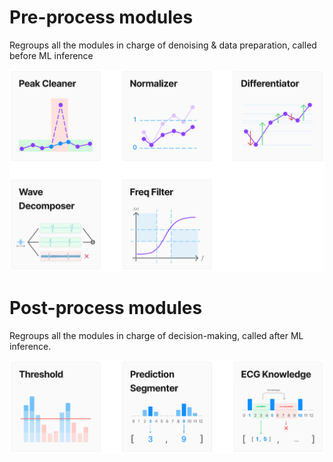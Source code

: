 # Pre-process modules
Regroups all the modules in charge of denoising & data preparation, called before ML inference

<img src="assets/pre_process_modules.png" width="600">


# Post-process modules
Regroups all the modules in charge of decision-making, called after ML inference.

<img src="assets/post_process_modules.png" width="600">
